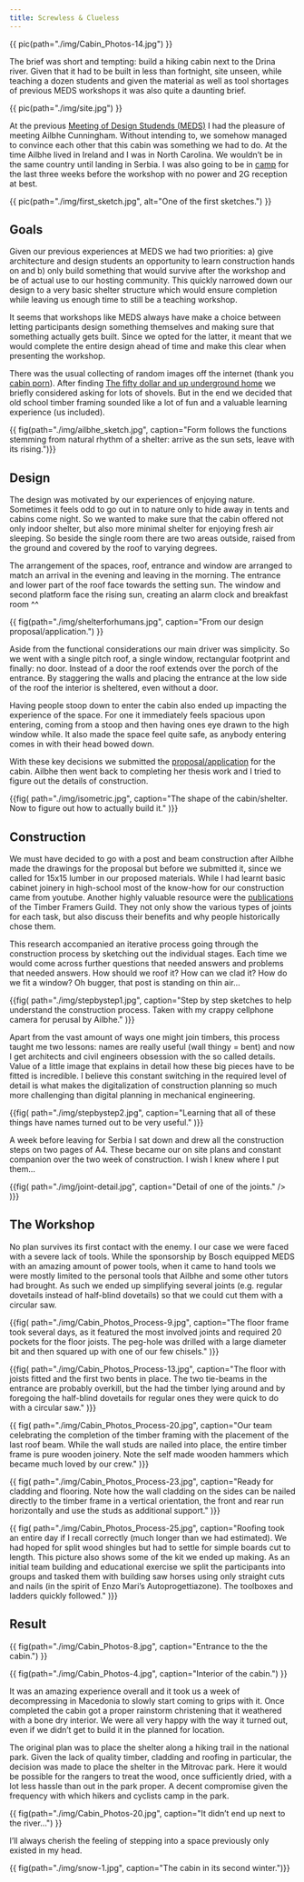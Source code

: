 ```yaml
---
title: Screwless & Clueless
---
```


{{ pic(path="./img/Cabin_Photos-14.jpg") }}

The brief was short and tempting: build a hiking cabin next to the Drina
river. Given that it had to be built in less than fortnight, site
unseen, while teaching a dozen students and given the material as well
as tool shortages of previous MEDS workshops it was also quite a
daunting brief.

{{ pic(path="./img/site.jpg") }}

At the previous
<a href="http://medsworkshop.com">Meeting of Design Studends (MEDS)</a>
I had the pleasure of meeting Ailbhe Cunningham. Without intending to,
we somehow managed to convince each other that this cabin was something
we had to do. At the time Ailbhe lived in Ireland and I was in North
Carolina. We wouldn’t be in the same country until landing in Serbia. I
was also going to be in <a href="http://zela-od.de">camp</a> for the
last three weeks before the workshop with no power and 2G reception at
best.

{{ pic(path="./img/first_sketch.jpg", alt="One of the first sketches.") }}

## Goals

Given our previous experiences at MEDS we had two priorities: a) give
architecture and design students an opportunity to learn construction
hands on and b) only build something that would survive after the
workshop and be of actual use to our hosting community. This quickly
narrowed down our design to a very basic shelter structure which would
ensure completion while leaving us enough time to still be a teaching
workshop.

It seems that workshops like MEDS always have make a choice between
letting participants design something themselves and making sure that
something actually gets built. Since we opted for the latter, it meant
that we would complete the entire design ahead of time and make this
clear when presenting the workshop.

There was the usual collecting of random images off the internet (thank
you <a href="https://cabinporn.com/">cabin porn</a>). After finding
<a href="./screwless-and-clueless/files/fifty_dollar_underground.pdf">The fifty dollar and up underground home</a >
we briefly considered asking for lots of shovels. But in the end we
decided that old school timber framing sounded like a lot of fun and a
valuable learning experience (us included).

{{ fig(path="./img/ailbhe_sketch.jpg", caption="Form follows the functions stemming from natural rhythm of a shelter: arrive as the sun sets, leave with its rising.")}}

## Design

The design was motivated by our experiences of enjoying nature.
Sometimes it feels odd to go out in to nature only to hide away in tents
and cabins come night. So we wanted to make sure that the cabin offered
not only indoor shelter, but also more minimal shelter for enjoying
fresh air sleeping. So beside the single room there are two areas
outside, raised from the ground and covered by the roof to varying
degrees.

The arrangement of the spaces, roof, entrance and window are arranged to
match an arrival in the evening and leaving in the morning. The entrance
and lower part of the roof face towards the setting sun. The window and
second platform face the rising sun, creating an alarm clock and
breakfast room ^^

{{ fig(path="./img/shelterforhumans.jpg", caption="From our design proposal/application.") }}

Aside from the functional considerations our main driver was simplicity.
So we went with a single pitch roof, a single window, rectangular
footprint and finally: no door. Instead of a door the roof extends over
the porch of the entrance. By staggering the walls and placing the
entrance at the low side of the roof the interior is sheltered, even
without a door.

Having people stoop down to enter the cabin also ended up impacting the
experience of the space. For one it immediately feels spacious upon
entering, coming from a stoop and then having ones eye drawn to the high
window while. It also made the space feel quite safe, as anybody
entering comes in with their head bowed down.

With these key decisions we submitted the
<a href="./screwless-and-clueless/files/ShelterForHumans.pdf">proposal/application</a>
for the cabin. Ailbhe then went back to completing her thesis work and I
tried to figure out the details of construction.

{{fig(
  path="./img/isometric.jpg",
  caption="The shape of the cabin/shelter. Now to figure out how to actually build it."
  )}}

## Construction

We must have decided to go with a post and beam construction after
Ailbhe made the drawings for the proposal but before we submitted it,
since we called for 15x15 lumber in our proposed materials. While I had
learnt basic cabinet joinery in high-school most of the know-how for our
construction came from youtube. Another highly valuable resource were
the
<a href="./screwless-and-clueless/files/TFGuild.zip">publications</a> of the Timber Framers
Guild. They not only show the various types of joints for each task, but
also discuss their benefits and why people historically chose them.

This research accompanied an iterative process going through the
construction process by sketching out the individual stages. Each time
we would come across further questions that needed answers and problems
that needed answers. How should we roof it? How can we clad it? How do
we fit a window? Oh bugger, that post is standing on thin air…

{{fig(
  path="./img/stepbystep1.jpg",
  caption="Step by step sketches to help understand the construction process. Taken with my crappy cellphone camera for perusal by Ailbhe."
  )}}

Apart from the vast amount of ways one might join timbers, this process
taught me two lessons: names are really useful (wall thingy = bent) and
now I get architects and civil engineers obsession with the so called
details. Value of a little image that explains in detail how these big
pieces have to be fitted is incredible. I believe this constant
switching in the required level of detail is what makes the
digitalization of construction planning so much more challenging than
digital planning in mechanical engineering.

{{fig(
  path="./img/stepbystep2.jpg",
  caption="Learning that all of these things have names turned out to be very useful."
  )}}

A week before leaving for Serbia I sat down and drew all the
construction steps on two pages of A4. These became our on site plans
and constant companion over the two week of construction. I wish I knew
where I put them…

{{fig(
path="./img/joint-detail.jpg", caption="Detail of one of the joints." />
)}}

## The Workshop

No plan survives its first contact with the enemy. I our case we were
faced with a severe lack of tools. While the sponsorship by Bosch
equipped MEDS with an amazing amount of power tools, when it came to
hand tools we were mostly limited to the personal tools that Ailbhe and
some other tutors had brought. As such we ended up simplifying several
joints (e.g. regular dovetails instead of half-blind dovetails) so that
we could cut them with a circular saw.

{{fig(
  path="./img/Cabin_Photos_Process-9.jpg",
  caption="The floor frame took several days, as it featured the most involved joints and required 20 pockets for the floor joists. The peg-hole was drilled with a large diameter bit and then squared up with one of our few chisels."
  )}}

{{fig(
  path="./img/Cabin_Photos_Process-13.jpg",
  caption="The floor with joists fitted and the first two bents in place. The two tie-beams in the entrance are probably overkill, but the had the timber lying around and by foregoing the half-blind dovetails for regular ones they were quick to do with a circular saw."
  )}}

{{ fig(
  path="./img/Cabin_Photos_Process-20.jpg",
  caption="Our team celebrating the completion of the timber framing with the placement of the last roof beam. While the wall studs are nailed into place, the entire timber frame is pure wooden joinery. Note the self made wooden hammers which became much loved by our crew."
  )}}

{{ fig(
  path="./img/Cabin_Photos_Process-23.jpg",
  caption="Ready for cladding and flooring. Note how the wall cladding on the sides can be nailed directly to the timber frame in a vertical orientation, the front and rear run horizontally and use the studs as additional support."
  )}}

{{ fig(
  path="./img/Cabin_Photos_Process-25.jpg",
  caption="Roofing took an entire day if I recall correctly (much longer than we had estimated). We had hoped for split wood shingles but had to settle for simple boards cut to length. This picture also shows some of the kit we ended up making. As an initial team building and educational exercise we split the participants into groups and tasked them with building saw horses using only straight cuts and nails (in the spirit of Enzo Mari’s Autoprogettiazone). The toolboxes and ladders quickly followed."
  )}}

## Result

{{ fig(path="./img/Cabin_Photos-8.jpg", caption="Entrance to the the cabin.") }}

{{ fig(path="./img/Cabin_Photos-4.jpg", caption="Interior of the cabin.") }}

It was an amazing experience overall and it took us a week of
decompressing in Macedonia to slowly start coming to grips with it. Once
completed the cabin got a proper rainstorm christening that it weathered
with a bone dry interior. We were all very happy with the way it turned
out, even if we didn’t get to build it in the planned for location.

The original plan was to place the shelter along a hiking trail in the
national park. Given the lack of quality timber, cladding and roofing in
particular, the decision was made to place the shelter in the Mitrovac
park. Here it would be possible for the rangers to treat the wood, once
sufficiently dried, with a lot less hassle than out in the park proper.
A decent compromise given the frequency with which hikers and cyclists
camp in the park.

{{ fig(path="./img/Cabin_Photos-20.jpg", caption="It didn’t end up next to the river…") }}

I’ll always cherish the feeling of stepping into a space previously only
existed in my head.

{{ fig(path="./img/snow-1.jpg", caption="The cabin in its second winter.")}}

